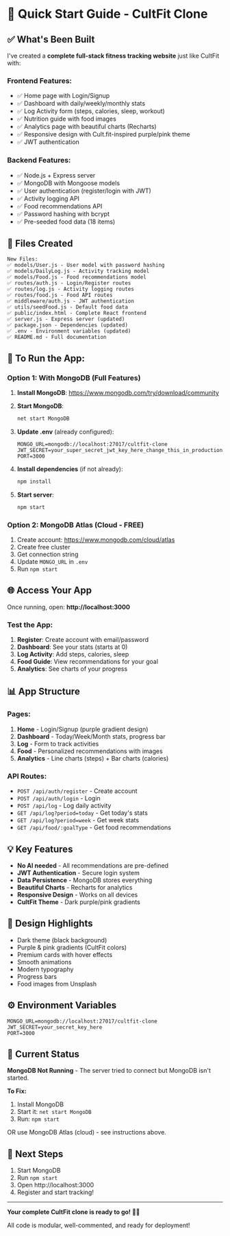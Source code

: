 # 🚀 Quick Start Guide - CultFit Clone

## ✅ What's Been Built

I've created a **complete full-stack fitness tracking website** just like CultFit with:

### Frontend Features:
- ✅ Home page with Login/Signup
- ✅ Dashboard with daily/weekly/monthly stats
- ✅ Log Activity form (steps, calories, sleep, workout)
- ✅ Nutrition guide with food images
- ✅ Analytics page with beautiful charts (Recharts)
- ✅ Responsive design with Cult.fit-inspired purple/pink theme
- ✅ JWT authentication

### Backend Features:
- ✅ Node.js + Express server
- ✅ MongoDB with Mongoose models
- ✅ User authentication (register/login with JWT)
- ✅ Activity logging API
- ✅ Food recommendations API
- ✅ Password hashing with bcrypt
- ✅ Pre-seeded food data (18 items)

## 📁 Files Created

```
New Files:
✅ models/User.js - User model with password hashing
✅ models/DailyLog.js - Activity tracking model  
✅ models/Food.js - Food recommendations model
✅ routes/auth.js - Login/Register routes
✅ routes/log.js - Activity logging routes
✅ routes/food.js - Food API routes
✅ middleware/auth.js - JWT authentication
✅ utils/seedFood.js - Default food data
✅ public/index.html - Complete React frontend
✅ server.js - Express server (updated)
✅ package.json - Dependencies (updated)
✅ .env - Environment variables (updated)
✅ README.md - Full documentation
```

## 🎯 To Run the App:

### Option 1: With MongoDB (Full Features)

1. **Install MongoDB**: https://www.mongodb.com/try/download/community

2. **Start MongoDB**:
   ```bash
   net start MongoDB
   ```

3. **Update .env** (already configured):
   ```env
   MONGO_URL=mongodb://localhost:27017/cultfit-clone
   JWT_SECRET=your_super_secret_jwt_key_here_change_this_in_production
   PORT=3000
   ```

4. **Install dependencies** (if not already):
   ```bash
   npm install
   ```

5. **Start server**:
   ```bash
   npm start
   ```

### Option 2: MongoDB Atlas (Cloud - FREE)

1. Create account: https://www.mongodb.com/cloud/atlas
2. Create free cluster
3. Get connection string
4. Update `MONGO_URL` in `.env`
5. Run `npm start`

## 🌐 Access Your App

Once running, open: **http://localhost:3000**

### Test the App:

1. **Register**: Create account with email/password
2. **Dashboard**: See your stats (starts at 0)
3. **Log Activity**: Add steps, calories, sleep
4. **Food Guide**: View recommendations for your goal
5. **Analytics**: See charts of your progress

## 📊 App Structure

### Pages:
1. **Home** - Login/Signup (purple gradient design)
2. **Dashboard** - Today/Week/Month stats, progress bar
3. **Log** - Form to track activities  
4. **Food** - Personalized recommendations with images
5. **Analytics** - Line charts (steps) + Bar charts (calories)

### API Routes:
- `POST /api/auth/register` - Create account
- `POST /api/auth/login` - Login
- `POST /api/log` - Log daily activity
- `GET /api/log?period=today` - Get today's stats
- `GET /api/log?period=week` - Get week stats
- `GET /api/food/:goalType` - Get food recommendations

## 💡 Key Features

- **No AI needed** - All recommendations are pre-defined
- **JWT Authentication** - Secure login system
- **Data Persistence** - MongoDB stores everything
- **Beautiful Charts** - Recharts for analytics
- **Responsive Design** - Works on all devices
- **CultFit Theme** - Dark purple/pink gradients

## 🎨 Design Highlights

- Dark theme (black background)
- Purple & pink gradients (CultFit colors)
- Premium cards with hover effects
- Smooth animations
- Modern typography
- Progress bars
- Food images from Unsplash

## ⚙️ Environment Variables

```env
MONGO_URL=mongodb://localhost:27017/cultfit-clone
JWT_SECRET=your_secret_key_here
PORT=3000
```

## 🚨 Current Status

**MongoDB Not Running** - The server tried to connect but MongoDB isn't started.

**To Fix:**
1. Install MongoDB
2. Start it: `net start MongoDB`
3. Run: `npm start`

OR use MongoDB Atlas (cloud) - see instructions above.

## 🎯 Next Steps

1. Start MongoDB
2. Run `npm start`  
3. Open http://localhost:3000
4. Register and start tracking!

---

**Your complete CultFit clone is ready to go! 🏋️‍♂️**

All code is modular, well-commented, and ready for deployment!

